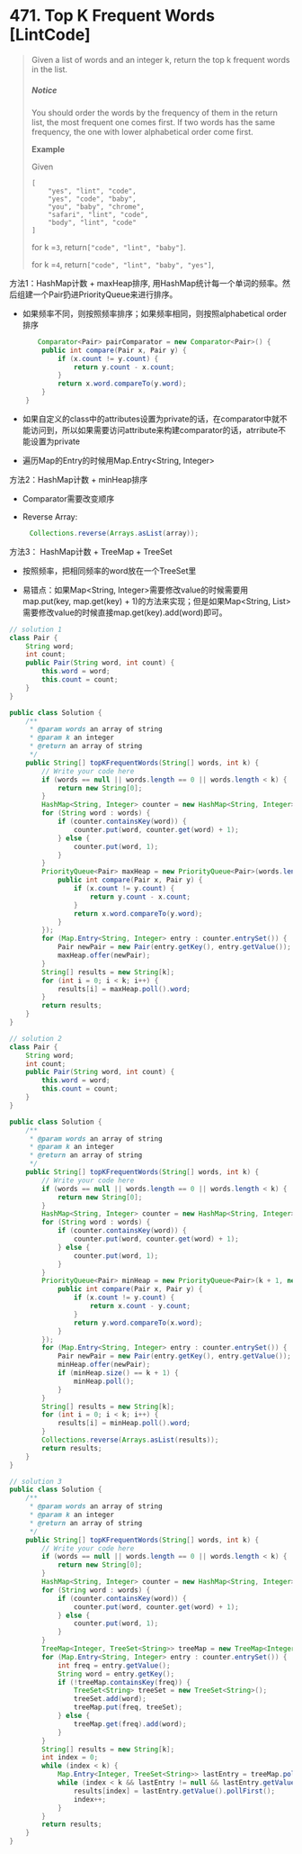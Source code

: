 # 471. Top K Frequent Words \[LintCode\]

> Given a list of words and an integer k, return the top k frequent words in the list.
>
> ##### Notice
>
> You should order the words by the frequency of them in the return list, the most frequent one comes first. If two words has the same frequency, the one with lower alphabetical order come first.
>
> **Example**
>
> Given
>
> ```
> [
>     "yes", "lint", "code",
>     "yes", "code", "baby",
>     "you", "baby", "chrome",
>     "safari", "lint", "code",
>     "body", "lint", "code"
> ]
> ```
>
> for k =`3`, return`["code", "lint", "baby"]`.
>
> for k =`4`, return`["code", "lint", "baby", "yes"]`,

方法1：HashMap计数 + maxHeap排序, 用HashMap统计每一个单词的频率。然后组建一个Pair扔进PriorityQueue来进行排序。

* 如果频率不同，则按照频率排序；如果频率相同，则按照alphabetical order排序

```java
       Comparator<Pair> pairComparator = new Comparator<Pair>() {
        public int compare(Pair x, Pair y) {
            if (x.count != y.count) {
                return y.count - x.count;
            }
            return x.word.compareTo(y.word);    
        }
    }
```

* 如果自定义的class中的attributes设置为private的话，在comparator中就不能访问到，所以如果需要访问attribute来构建comparator的话，atrribute不能设置为private

* 遍历Map的Entry的时候用Map.Entry&lt;String, Integer&gt;

方法2：HashMap计数 + minHeap排序

* Comparator需要改变顺序

* Reverse Array:

```java
     Collections.reverse(Arrays.asList(array));
```

方法3： HashMap计数 + TreeMap + TreeSet

* 按照频率，把相同频率的word放在一个TreeSet里

* 易错点：如果Map&lt;String, Integer&gt;需要修改value的时候需要用map.put\(key, map.get\(key\) + 1\)的方法来实现；但是如果Map&lt;String, List&gt;需要修改value的时候直接map.get\(key\).add\(word\)即可。

```java
// solution 1
class Pair {
    String word;
    int count;
    public Pair(String word, int count) {
        this.word = word;
        this.count = count;
    }
}

public class Solution {
    /**
     * @param words an array of string
     * @param k an integer
     * @return an array of string
     */
    public String[] topKFrequentWords(String[] words, int k) {
        // Write your code here
        if (words == null || words.length == 0 || words.length < k) {
            return new String[0];
        }
        HashMap<String, Integer> counter = new HashMap<String, Integer>();
        for (String word : words) {
            if (counter.containsKey(word)) {
                counter.put(word, counter.get(word) + 1);
            } else {
                counter.put(word, 1);
            }
        }
        PriorityQueue<Pair> maxHeap = new PriorityQueue<Pair>(words.length, new Comparator<Pair>(){
            public int compare(Pair x, Pair y) {
                if (x.count != y.count) {
                    return y.count - x.count;
                }
                return x.word.compareTo(y.word);
            }
        });
        for (Map.Entry<String, Integer> entry : counter.entrySet()) {
            Pair newPair = new Pair(entry.getKey(), entry.getValue());
            maxHeap.offer(newPair);
        }
        String[] results = new String[k];
        for (int i = 0; i < k; i++) {
            results[i] = maxHeap.poll().word;
        }
        return results;
    }
}

// solution 2
class Pair {
    String word;
    int count;
    public Pair(String word, int count) {
        this.word = word;
        this.count = count;
    }
}

public class Solution {
    /**
     * @param words an array of string
     * @param k an integer
     * @return an array of string
     */
    public String[] topKFrequentWords(String[] words, int k) {
        // Write your code here
        if (words == null || words.length == 0 || words.length < k) {
            return new String[0];
        }
        HashMap<String, Integer> counter = new HashMap<String, Integer>();
        for (String word : words) {
            if (counter.containsKey(word)) {
                counter.put(word, counter.get(word) + 1);
            } else {
                counter.put(word, 1);
            }
        }
        PriorityQueue<Pair> minHeap = new PriorityQueue<Pair>(k + 1, new Comparator<Pair>(){
            public int compare(Pair x, Pair y) {
                if (x.count != y.count) {
                    return x.count - y.count;
                }
                return y.word.compareTo(x.word);
            }
        });
        for (Map.Entry<String, Integer> entry : counter.entrySet()) {
            Pair newPair = new Pair(entry.getKey(), entry.getValue());
            minHeap.offer(newPair);
            if (minHeap.size() == k + 1) {
                minHeap.poll();
            }
        }
        String[] results = new String[k];
        for (int i = 0; i < k; i++) {
            results[i] = minHeap.poll().word;
        }
        Collections.reverse(Arrays.asList(results));
        return results;
    }
}

// solution 3
public class Solution {
    /**
     * @param words an array of string
     * @param k an integer
     * @return an array of string
     */
    public String[] topKFrequentWords(String[] words, int k) {
        // Write your code here
        if (words == null || words.length == 0 || words.length < k) {
            return new String[0];
        }
        HashMap<String, Integer> counter = new HashMap<String, Integer>();
        for (String word : words) {
            if (counter.containsKey(word)) {
                counter.put(word, counter.get(word) + 1);
            } else {
                counter.put(word, 1);
            }
        }
        TreeMap<Integer, TreeSet<String>> treeMap = new TreeMap<Integer, TreeSet<String>>();
        for (Map.Entry<String, Integer> entry : counter.entrySet()) {
            int freq = entry.getValue();
            String word = entry.getKey();
            if (!treeMap.containsKey(freq)) {
                TreeSet<String> treeSet = new TreeSet<String>();
                treeSet.add(word);
                treeMap.put(freq, treeSet);
            } else {
                treeMap.get(freq).add(word);
            }
        }
        String[] results = new String[k];
        int index = 0;
        while (index < k) {
            Map.Entry<Integer, TreeSet<String>> lastEntry = treeMap.pollLastEntry();
            while (index < k && lastEntry != null && lastEntry.getValue().size() > 0) {
                results[index] = lastEntry.getValue().pollFirst();
                index++;
            }
        }
        return results;
    }
}
```



